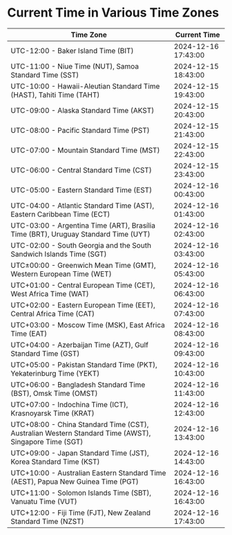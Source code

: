 # Current Time in Various Time Zones

| Time Zone | Current Time |
|-----------|--------------|
| UTC-12:00 - Baker Island Time (BIT) | 2024-12-16 17:43:00 |
| UTC-11:00 - Niue Time (NUT), Samoa Standard Time (SST) | 2024-12-15 18:43:00 |
| UTC-10:00 - Hawaii-Aleutian Standard Time (HAST), Tahiti Time (TAHT) | 2024-12-15 19:43:00 |
| UTC-09:00 - Alaska Standard Time (AKST) | 2024-12-15 20:43:00 |
| UTC-08:00 - Pacific Standard Time (PST) | 2024-12-15 21:43:00 |
| UTC-07:00 - Mountain Standard Time (MST) | 2024-12-15 22:43:00 |
| UTC-06:00 - Central Standard Time (CST) | 2024-12-15 23:43:00 |
| UTC-05:00 - Eastern Standard Time (EST) | 2024-12-16 00:43:00 |
| UTC-04:00 - Atlantic Standard Time (AST), Eastern Caribbean Time (ECT) | 2024-12-16 01:43:00 |
| UTC-03:00 - Argentina Time (ART), Brasília Time (BRT), Uruguay Standard Time (UYT) | 2024-12-16 02:43:00 |
| UTC-02:00 - South Georgia and the South Sandwich Islands Time (SGT) | 2024-12-16 03:43:00 |
| UTC±00:00 - Greenwich Mean Time (GMT), Western European Time (WET) | 2024-12-16 05:43:00 |
| UTC+01:00 - Central European Time (CET), West Africa Time (WAT) | 2024-12-16 06:43:00 |
| UTC+02:00 - Eastern European Time (EET), Central Africa Time (CAT) | 2024-12-16 07:43:00 |
| UTC+03:00 - Moscow Time (MSK), East Africa Time (EAT) | 2024-12-16 08:43:00 |
| UTC+04:00 - Azerbaijan Time (AZT), Gulf Standard Time (GST) | 2024-12-16 09:43:00 |
| UTC+05:00 - Pakistan Standard Time (PKT), Yekaterinburg Time (YEKT) | 2024-12-16 10:43:00 |
| UTC+06:00 - Bangladesh Standard Time (BST), Omsk Time (OMST) | 2024-12-16 11:43:00 |
| UTC+07:00 - Indochina Time (ICT), Krasnoyarsk Time (KRAT) | 2024-12-16 12:43:00 |
| UTC+08:00 - China Standard Time (CST), Australian Western Standard Time (AWST), Singapore Time (SGT) | 2024-12-16 13:43:00 |
| UTC+09:00 - Japan Standard Time (JST), Korea Standard Time (KST) | 2024-12-16 14:43:00 |
| UTC+10:00 - Australian Eastern Standard Time (AEST), Papua New Guinea Time (PGT) | 2024-12-16 16:43:00 |
| UTC+11:00 - Solomon Islands Time (SBT), Vanuatu Time (VUT) | 2024-12-16 16:43:00 |
| UTC+12:00 - Fiji Time (FJT), New Zealand Standard Time (NZST) | 2024-12-16 17:43:00 |
